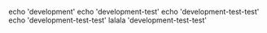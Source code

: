 echo 'development'
echo 'development-test'
echo 'development-test-test'
echo 'development-test-test'
lalala 'development-test-test'
